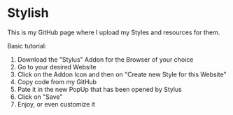 # Stylish

This is my GitHub page where I upload my Styles and resources for them.

Basic tutorial:

1.  Download the "Stylus" Addon for the Browser of your choice
2.  Go to your desired Website
3. Click on the Addon Icon and then on "Create new Style for this Website"
4. Copy code from my GitHub
5. Pate it in the new PopUp that has been opened by Stylus
6. Click on "Save"
7. Enjoy, or even customize it
